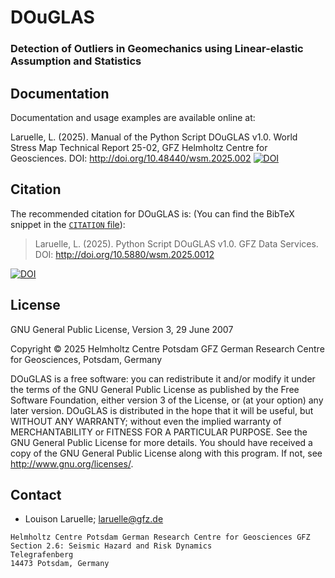 # DOuGLAS
### Detection of Outliers in Geomechanics using Linear-elastic Assumption and Statistics


## Documentation

Documentation and usage examples are available online at:

Laruelle, L. (2025). Manual of the Python Script DOuGLAS v1.0. World Stress Map Technical Report 25-02, GFZ Helmholtz Centre for Geosciences.
DOI: http://doi.org/10.48440/wsm.2025.002 [![DOI](https://img.shields.io/badge/DOI-10.48440%2Fwsm.2025.002-blue.svg)](http://doi.org/10.48440/wsm.2025.002)

## Citation
The recommended citation for DOuGLAS is: (You can find the BibTeX snippet in the
[`CITATION` file](CITATION.bib)):

> Laruelle, L. (2025). Python Script DOuGLAS v1.0. GFZ Data Services. DOI: http://doi.org/10.5880/wsm.2025.0012 


[![DOI](https://img.shields.io/badge/DOI-10.5880%2Fwsm.2025.002-blue.svg)](http://doi.org/10.5880/wsm.2025.002)

## License 
GNU General Public License, Version 3, 29 June 2007

Copyright © 2025 Helmholtz Centre Potsdam GFZ German Research Centre for Geosciences, Potsdam, Germany

DOuGLAS is a free software: you can redistribute it and/or modify it under the terms of the GNU General Public License as published by the Free Software Foundation, either version 3 of the License, or (at your option) any later version.
DOuGLAS is distributed in the hope that it will be useful, but WITHOUT ANY WARRANTY; without even the implied warranty of MERCHANTABILITY or FITNESS FOR A PARTICULAR PURPOSE. See the GNU General Public License for more details.
You should have received a copy of the GNU General Public License along with this program. If not, see <http://www.gnu.org/licenses/>.

## Contact
* Louison Laruelle;
  laruelle@gfz.de

```
Helmholtz Centre Potsdam German Research Centre for Geosciences GFZ
Section 2.6: Seismic Hazard and Risk Dynamics
Telegrafenberg
14473 Potsdam, Germany
```
